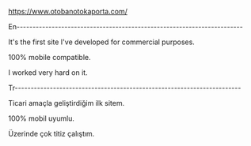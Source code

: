 https://www.otobanotokaporta.com/

En-----------------------------------------------------------------------

It's the first site I've developed for commercial purposes.

100% mobile compatible.

I worked very hard on it.

Tr-----------------------------------------------------------------------

Ticari amaçla geliştirdiğim ilk sitem. 

100% mobil uyumlu. 

Üzerinde çok titiz çalıştım. 
